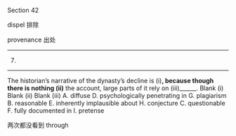 Section 42



dispel	排除

provenance	出处

-----





7. 

----

  

The historian’s narrative of the dynasty’s decline is (i)______, because though there is nothing (ii)______ the account, large parts of it rely on (iii)______.
Blank (i) Blank (ii) Blank (iii)
A. diffuse D. psychologically penetrating in G. plagiarism
B. reasonable E. inherently implausible about H. conjecture
C. questionable F. fully documented in I. pretense

两次都没看到 through


